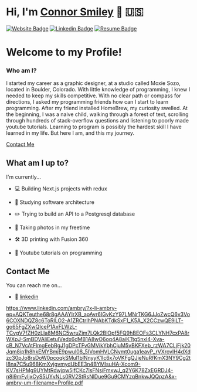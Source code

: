 # Hi, I'm [Connor Smiley](https://www.connorsmiley.com/) 🍣  🇺🇸

[![Website Badge](https://img.shields.io/badge/-ConnorSmiley.com-6441a5?style=flat&logo=google-chrome&logoColor=white&link=https://www.connorsmiley.com/)](https://www.connorsmiley.com/)
[![Linkedin Badge](https://img.shields.io/badge/-ConnorSmiley-6441a5?style=flat&logo=Linkedin&logoColor=white&link=https://www.linkedin.com/in/connor-smiley/)](https://www.linkedin.com/in/connor-smiley/)
[![Resume Badge](https://img.shields.io/badge/-resume.pdf-6441a5?style=flat&logo=pinboard&logoColor=white&link=https://.com/r.pdf)](https://drive.google.com/file/d/1wb0Ma7jhGL-k3uXvIKVtJkspKT13SBo5/view?usp=sharing)

# Welcome to my Profile!

### Who am I?

I started my career as a graphic designer, at a studio called Moxie Sozo, located in Boulder, Colorado. With little knowledge of programming, I knew I needed to keep my skills competitive. With no clear path or compass for directions, I asked my programming friends how can I start to learn programming. After my friend installed HomeBrew, my curiosity swelled. At the beginning, I was a naive child, walking through a forest of text, scrolling through hundreds of stack-overflow questions and listening to poorly made youtube tutorials. Learning to program is possibly the hardest skill I have learned in my life. But here I am, and this my journey.

[Contact Me](#contact-me)


## What am I up to?

I'm currently...

- 💻 Building Next.js projects with redux
 
- 📖 Studying software architecture
 
- ✏️ Trying to build an API to a Postgresql database 
 
- 📸 Taking photos in my freetime
 
- 🛠️ 3D printing with Fusion 360
 
- 🎥 Youtube tutorials on programming

## Contact Me

You can reach me on...

- 🔖 [linkedin](https://www.linkedin.com/in/connor-smiley/)


https://www.linkedin.com/ambry/?x-li-ambry-ep=AQKTeuthe68r8gAAAYIrXB_aoAvr6IGvKzY97LMNrTKG6JJoZwcQ6v3Vo6COXNDQZ8c6ToRILO2-A1ZRCtrIhPNAbKTdkSxF1_K5A_X2CCzwQE9iLT-go65FgZXwQIceP1AxFLWzL-TCvgV7fZH0zLIa8M6NC5wruZim7LQk2BlOpf5FQ9hBEOFs3CLYNH7cxPA8rWXpJ-SmBDVAliEetuIVedx6dMB1A8wO6oq4A8aiKTtg5nxl4-Xva-cB_N7VcAtFlmgEebRgJ1gDPcTFvGMVikYbhCjuM5vBKFXeb_rzWA7CLjFjk20Jqm8ip1h8hkEMYBmjE9pwul08_5IVomHVLCNymt0uga1eavP_rVXrovIH4dXdzc30pJo8rsDoW0pcoqkSMul1blNnyyK1Ic6x7oVKFgQJjeNuRfKmX3NY9Cg2tl8na7C5u968KmXvjgvmydUbEE3n4BYMlsuHA-Xcom9-KV7sHPMg9UYMtRdwjpw5jfCKc7lsFNsiFmxwJ_q2Y6K78ZxEGRDJ4-n8i9mFyIjxCyS5UYvNLs0RV2StRsNlDue9Gu9CMYzqBnkwJQQpzA&x-ambry-um-filename=Profile.pdf
